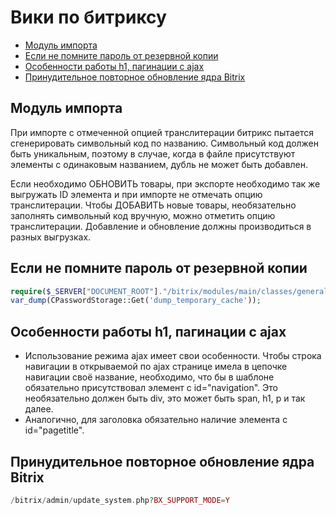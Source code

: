# Вики по битриксу

- [Модуль импорта](#Модуль_импорта)
- [Если не помните пароль от резервной копии](#Если-не-помните-пароль-от-резервной-копии)
- [Особенности работы h1, пагинации с ajax](#Особенности-работы-h1-пагинации-с-ajax)
- [Принудительное повторное обновление ядра Bitrix](#Принудительное-повторное-обновление-ядра-Bitrix)

## Модуль импорта
При импорте с отмеченной опцией транслитерации битрикс пытается сгенерировать символьный код по названию. Символьный код должен быть уникальным, поэтому в случае, когда в файле присутствуют элементы с одинаковым названием, дубль не может быть добавлен.

Если необходимо ОБНОВИТЬ товары, при экспорте необходимо так же выгружать ID элемента и при импорте не отмечать опцию транслитерации.
Чтобы ДОБАВИТЬ новые товары, необязательно заполнять символьный код вручную, можно отметить опцию транслитерации.
Добавление и обновление должны производиться в разных выгрузках.

## Если не помните пароль от резервной копии
```php
require($_SERVER["DOCUMENT_ROOT"]."/bitrix/modules/main/classes/general/backup.php");
var_dump(CPasswordStorage::Get('dump_temporary_cache'));
```

## Особенности работы h1, пагинации с ajax 
- Использование режима ajax имеет свои особенности. Чтобы строка навигации в открываемой по ajax странице имела в цепочке навигации своё название, необходимо, что бы в шаблоне обязательно присутствовал элемент с id="navigation". Это необязательно должен быть div, это может быть span, h1, p и так далее.
- Аналогично, для заголовка обязательно наличие элемента с id="pagetitle".

## Принудительное повторное обновление ядра Bitrix
```php 
/bitrix/admin/update_system.php?BX_SUPPORT_MODE=Y
```
